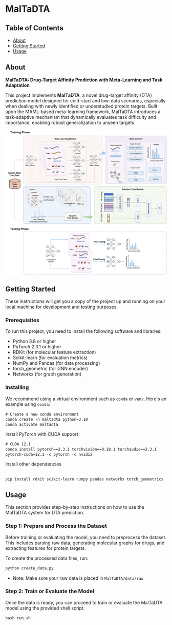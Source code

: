 # MalTaDTA

## Table of Contents

- [About](#about)
- [Getting Started](#getting_started)
- [Usage](#usage)

## About <a name="about"></a>

**MalTaDTA: Drug-Target Affinity Prediction with Meta-Learning and Task Adaptation**

This project implements **MalTaDTA**, a novel drug-target affinity (DTA) prediction model designed for cold-start and low-data scenarios, especially when dealing with newly identified or understudied protein targets. Built upon the MAML-based meta-learning framework, MalTaDTA introduces a task-adaptive mechanism that dynamically evaluates task difficulty and importance, enabling robust generalization to unseen targets.

![Main Framework of MalTaDTA](/figs/main.png)

## Getting Started <a name = "getting_started"></a>

These instructions will get you a copy of the project up and running on your local machine for development and testing purposes. 

### Prerequisites

To run this project, you need to install the following software and libraries:

- Python 3.8 or higher  
- PyTorch 2.3.1 or higher  
- RDKit (for molecular feature extraction)  
- Scikit-learn (for evaluation metrics)  
- NumPy and Pandas (for data processing)   
- torch_geometric (for GNN encoder)
- Networkx (for graph generation)

### Installing

We recommend using a virtual environment such as `conda` or `venv`. Here's an example using `conda`:


```
# Create a new conda environment
conda create -n maltadta python=3.10
conda activate maltadta
```


Install PyTorch with CUDA support
```
# CUDA 12.1
conda install pytorch==2.3.1 torchvision==0.18.1 torchaudio==2.3.1 pytorch-cuda=12.1 -c pytorch -c nvidia
```
Install other dependencies
```

pip install rdkit scikit-learn numpy pandas networkx torch_geometrics
```

## Usage <a name = "usage"></a>


This section provides step-by-step instructions on how to use the MalTaDTA system for DTA prediction.

### Step 1: Prepare and Process the Dataset

Before training or evaluating the model, you need to preprocess the dataset. This includes parsing raw data, generating molecular graphs for drugs, and extracting features for protein targets.

To create the processed data files, run:

```bash
python create_data.py
```
- Note: Make sure your raw data is placed in `MalTaDTA/data/raw`

### Step 2: Train or Evaluate the Model

Once the data is ready, you can proceed to train or evaluate the MalTaDTA model using the provided shell script.

``` 
bash run.sh
```